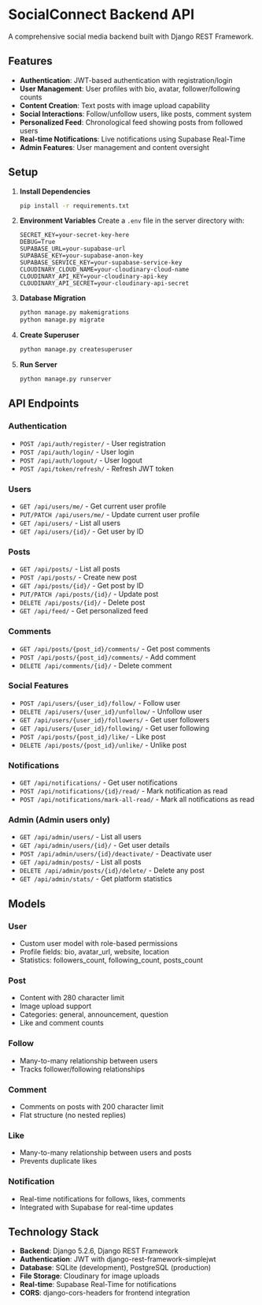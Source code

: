 # SocialConnect Backend API

A comprehensive social media backend built with Django REST Framework.

## Features

- **Authentication**: JWT-based authentication with registration/login
- **User Management**: User profiles with bio, avatar, follower/following counts
- **Content Creation**: Text posts with image upload capability
- **Social Interactions**: Follow/unfollow users, like posts, comment system
- **Personalized Feed**: Chronological feed showing posts from followed users
- **Real-time Notifications**: Live notifications using Supabase Real-Time
- **Admin Features**: User management and content oversight

## Setup

1. **Install Dependencies**
   ```bash
   pip install -r requirements.txt
   ```

2. **Environment Variables**
   Create a `.env` file in the server directory with:
   ```
   SECRET_KEY=your-secret-key-here
   DEBUG=True
   SUPABASE_URL=your-supabase-url
   SUPABASE_KEY=your-supabase-anon-key
   SUPABASE_SERVICE_KEY=your-supabase-service-key
   CLOUDINARY_CLOUD_NAME=your-cloudinary-cloud-name
   CLOUDINARY_API_KEY=your-cloudinary-api-key
   CLOUDINARY_API_SECRET=your-cloudinary-api-secret
   ```

3. **Database Migration**
   ```bash
   python manage.py makemigrations
   python manage.py migrate
   ```

4. **Create Superuser**
   ```bash
   python manage.py createsuperuser
   ```

5. **Run Server**
   ```bash
   python manage.py runserver
   ```

## API Endpoints

### Authentication
- `POST /api/auth/register/` - User registration
- `POST /api/auth/login/` - User login
- `POST /api/auth/logout/` - User logout
- `POST /api/token/refresh/` - Refresh JWT token

### Users
- `GET /api/users/me/` - Get current user profile
- `PUT/PATCH /api/users/me/` - Update current user profile
- `GET /api/users/` - List all users
- `GET /api/users/{id}/` - Get user by ID

### Posts
- `GET /api/posts/` - List all posts
- `POST /api/posts/` - Create new post
- `GET /api/posts/{id}/` - Get post by ID
- `PUT/PATCH /api/posts/{id}/` - Update post
- `DELETE /api/posts/{id}/` - Delete post
- `GET /api/feed/` - Get personalized feed

### Comments
- `GET /api/posts/{post_id}/comments/` - Get post comments
- `POST /api/posts/{post_id}/comments/` - Add comment
- `DELETE /api/comments/{id}/` - Delete comment

### Social Features
- `POST /api/users/{user_id}/follow/` - Follow user
- `DELETE /api/users/{user_id}/unfollow/` - Unfollow user
- `GET /api/users/{user_id}/followers/` - Get user followers
- `GET /api/users/{user_id}/following/` - Get user following
- `POST /api/posts/{post_id}/like/` - Like post
- `DELETE /api/posts/{post_id}/unlike/` - Unlike post

### Notifications
- `GET /api/notifications/` - Get user notifications
- `POST /api/notifications/{id}/read/` - Mark notification as read
- `POST /api/notifications/mark-all-read/` - Mark all notifications as read

### Admin (Admin users only)
- `GET /api/admin/users/` - List all users
- `GET /api/admin/users/{id}/` - Get user details
- `POST /api/admin/users/{id}/deactivate/` - Deactivate user
- `GET /api/admin/posts/` - List all posts
- `DELETE /api/admin/posts/{id}/delete/` - Delete any post
- `GET /api/admin/stats/` - Get platform statistics

## Models

### User
- Custom user model with role-based permissions
- Profile fields: bio, avatar_url, website, location
- Statistics: followers_count, following_count, posts_count

### Post
- Content with 280 character limit
- Image upload support
- Categories: general, announcement, question
- Like and comment counts

### Follow
- Many-to-many relationship between users
- Tracks follower/following relationships

### Comment
- Comments on posts with 200 character limit
- Flat structure (no nested replies)

### Like
- Many-to-many relationship between users and posts
- Prevents duplicate likes

### Notification
- Real-time notifications for follows, likes, comments
- Integrated with Supabase for real-time updates

## Technology Stack

- **Backend**: Django 5.2.6, Django REST Framework
- **Authentication**: JWT with django-rest-framework-simplejwt
- **Database**: SQLite (development), PostgreSQL (production)
- **File Storage**: Cloudinary for image uploads
- **Real-time**: Supabase Real-Time for notifications
- **CORS**: django-cors-headers for frontend integration
